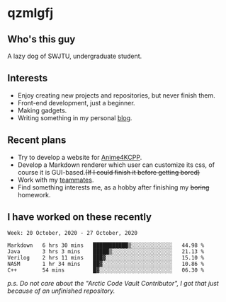 # qzmlgfj

## Who's this guy

A lazy dog of SWJTU, undergraduate student.

## Interests

* Enjoy creating new projects and repositories, but never finish them.
* Front-end development, just a beginner.
* Making gadgets.
* Writing something in my personal [blog](https://qzmlgfj.ml/blog).

## Recent plans

* Try to develop a website for [Anime4KCPP](https://github.com/TianZerL/Anime4KCPP).
* Develop a Markdown renderer which user can customize its css, of course it is GUI-based.~~(If I could finish  it before getting bored)~~
* Work with my [teammates](https://github.com/SWJTU-Lazy-Dogs).
* Find something interests me, as a hobby after finishing my ~~boring~~ homework.

## I have worked on these recently

<!--START_SECTION:waka-->
```text
Week: 20 October, 2020 - 27 October, 2020

Markdown   6 hrs 30 mins   ███████████▒░░░░░░░░░░░░░   44.98 % 
Java       3 hrs 3 mins    █████▒░░░░░░░░░░░░░░░░░░░   21.13 % 
Verilog    2 hrs 11 mins   ███▓░░░░░░░░░░░░░░░░░░░░░   15.10 % 
NASM       1 hr 34 mins    ██▓░░░░░░░░░░░░░░░░░░░░░░   10.86 % 
C++        54 mins         █▓░░░░░░░░░░░░░░░░░░░░░░░   06.30 % 
```
<!--END_SECTION:waka-->

*p.s.  Do not care about the "Arctic Code Vault Contributor", I got that just because of an unfinished repository.*

<!--
**qzmlgfj/qzmlgfj** is a ✨ _special_ ✨ repository because its `README.md` (this file) appears on your GitHub profile.

Here are some ideas to get you started:

- 🔭 I’m currently working on ...
- 🌱 I’m currently learning ...
- 👯 I’m looking to collaborate on ...
- 🤔 I’m looking for help with ...
- 💬 Ask me about ...
- 📫 How to reach me: ...
- 😄 Pronouns: ...
- ⚡ Fun fact: ...
-->
